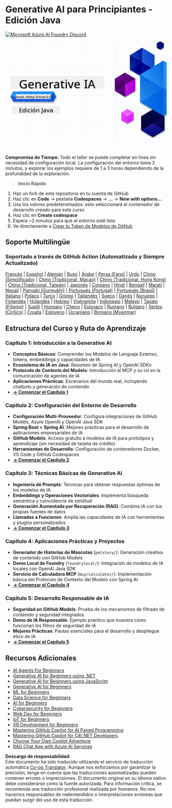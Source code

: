 <!--
CO_OP_TRANSLATOR_METADATA:
{
  "original_hash": "7216baee4139fab32d7bfa0777d75551",
  "translation_date": "2025-07-27T18:46:04+00:00",
  "source_file": "README.md",
  "language_code": "es"
}
-->
# Generative AI para Principiantes - Edición Java
[![Microsoft Azure AI Foundry Discord](https://dcbadge.limes.pink/api/server/ByRwuEEgH4)](https://discord.com/invite/ByRwuEEgH4)

![Generative AI para Principiantes - Edición Java](../../translated_images/beg-genai-series.8b48be9951cc574c25f8a3accba949bfd03c2f008e2c613283a1b47316fbee68.es.png)

**Compromiso de Tiempo**: Todo el taller se puede completar en línea sin necesidad de configuración local. La configuración del entorno toma 2 minutos, y explorar los ejemplos requiere de 1 a 3 horas dependiendo de la profundidad de la exploración.

> **Inicio Rápido**

1. Haz un fork de este repositorio en tu cuenta de GitHub  
2. Haz clic en **Code** → pestaña **Codespaces** → **...** → **New with options...**  
3. Usa los valores predeterminados: esto seleccionará el contenedor de desarrollo creado para este curso  
4. Haz clic en **Create codespace**  
5. Espera ~2 minutos para que el entorno esté listo  
6. Ve directamente a [Crear tu Token de Modelos de GitHub](./02-SetupDevEnvironment/README.md#step-2-create-a-github-personal-access-token)  

## Soporte Multilingüe

### Soportado a través de GitHub Action (Automatizado y Siempre Actualizado)

[Francés](../fr/README.md) | [Español](./README.md) | [Alemán](../de/README.md) | [Ruso](../ru/README.md) | [Árabe](../ar/README.md) | [Persa (Farsi)](../fa/README.md) | [Urdu](../ur/README.md) | [Chino (Simplificado)](../zh/README.md) | [Chino (Tradicional, Macao)](../mo/README.md) | [Chino (Tradicional, Hong Kong)](../hk/README.md) | [Chino (Tradicional, Taiwán)](../tw/README.md) | [Japonés](../ja/README.md) | [Coreano](../ko/README.md) | [Hindi](../hi/README.md) | [Bengalí](../bn/README.md) | [Maratí](../mr/README.md) | [Nepalí](../ne/README.md) | [Panyabí (Gurmukhi)](../pa/README.md) | [Portugués (Portugal)](../pt/README.md) | [Portugués (Brasil)](../br/README.md) | [Italiano](../it/README.md) | [Polaco](../pl/README.md) | [Turco](../tr/README.md) | [Griego](../el/README.md) | [Tailandés](../th/README.md) | [Sueco](../sv/README.md) | [Danés](../da/README.md) | [Noruego](../no/README.md) | [Finlandés](../fi/README.md) | [Holandés](../nl/README.md) | [Hebreo](../he/README.md) | [Vietnamita](../vi/README.md) | [Indonesio](../id/README.md) | [Malayo](../ms/README.md) | [Tagalo (Filipino)](../tl/README.md) | [Suajili](../sw/README.md) | [Húngaro](../hu/README.md) | [Checo](../cs/README.md) | [Eslovaco](../sk/README.md) | [Rumano](../ro/README.md) | [Búlgaro](../bg/README.md) | [Serbio (Cirílico)](../sr/README.md) | [Croata](../hr/README.md) | [Esloveno](../sl/README.md) | [Ucraniano](../uk/README.md) | [Birmano (Myanmar)](../my/README.md)

## Estructura del Curso y Ruta de Aprendizaje

### **Capítulo 1: Introducción a la Generative AI**
- **Conceptos Básicos**: Comprender los Modelos de Lenguaje Extenso, tokens, embeddings y capacidades de IA  
- **Ecosistema de IA en Java**: Resumen de Spring AI y OpenAI SDKs  
- **Protocolo de Contexto del Modelo**: Introducción al MCP y su rol en la comunicación de agentes de IA  
- **Aplicaciones Prácticas**: Escenarios del mundo real, incluyendo chatbots y generación de contenido  
- **[→ Comenzar el Capítulo 1](./01-IntroToGenAI/README.md)**  

### **Capítulo 2: Configuración del Entorno de Desarrollo**
- **Configuración Multi-Proveedor**: Configura integraciones de GitHub Models, Azure OpenAI y OpenAI Java SDK  
- **Spring Boot + Spring AI**: Mejores prácticas para el desarrollo de aplicaciones empresariales de IA  
- **GitHub Models**: Acceso gratuito a modelos de IA para prototipos y aprendizaje (sin necesidad de tarjeta de crédito)  
- **Herramientas de Desarrollo**: Configuración de contenedores Docker, VS Code y GitHub Codespaces  
- **[→ Comenzar el Capítulo 2](./02-SetupDevEnvironment/README.md)**  

### **Capítulo 3: Técnicas Básicas de Generative AI**
- **Ingeniería de Prompts**: Técnicas para obtener respuestas óptimas de los modelos de IA  
- **Embeddings y Operaciones Vectoriales**: Implementa búsqueda semántica y coincidencia de similitud  
- **Generación Aumentada por Recuperación (RAG)**: Combina IA con tus propias fuentes de datos  
- **Llamadas a Funciones**: Amplía las capacidades de IA con herramientas y plugins personalizados  
- **[→ Comenzar el Capítulo 3](./03-CoreGenerativeAITechniques/README.md)**  

### **Capítulo 4: Aplicaciones Prácticas y Proyectos**
- **Generador de Historias de Mascotas** (`petstory/`): Generación creativa de contenido con GitHub Models  
- **Demo Local de Foundry** (`foundrylocal/`): Integración de modelos de IA locales con OpenAI Java SDK  
- **Servicio de Calculadora MCP** (`mcp/calculator/`): Implementación básica del Protocolo de Contexto del Modelo con Spring AI  
- **[→ Comenzar el Capítulo 4](./04-PracticalSamples/README.md)**  

### **Capítulo 5: Desarrollo Responsable de IA**
- **Seguridad en GitHub Models**: Prueba de los mecanismos de filtrado de contenido y seguridad integrados  
- **Demo de IA Responsable**: Ejemplo práctico que muestra cómo funcionan los filtros de seguridad de IA  
- **Mejores Prácticas**: Pautas esenciales para el desarrollo y despliegue ético de IA  
- **[→ Comenzar el Capítulo 5](./05-ResponsibleGenAI/README.md)**  

## Recursos Adicionales

- [AI Agents For Beginners](https://github.com/microsoft/ai-agents-for-beginners)  
- [Generative AI for Beginners using .NET](https://github.com/microsoft/Generative-AI-for-beginners-dotnet)  
- [Generative AI for Beginners using JavaScript](https://github.com/microsoft/generative-ai-with-javascript)  
- [Generative AI for Beginners](https://github.com/microsoft/generative-ai-for-beginners)  
- [ML for Beginners](https://aka.ms/ml-beginners)  
- [Data Science for Beginners](https://aka.ms/datascience-beginners)  
- [AI for Beginners](https://aka.ms/ai-beginners)  
- [Cybersecurity for Beginners](https://github.com/microsoft/Security-101)  
- [Web Dev for Beginners](https://aka.ms/webdev-beginners)  
- [IoT for Beginners](https://aka.ms/iot-beginners)  
- [XR Development for Beginners](https://github.com/microsoft/xr-development-for-beginners)  
- [Mastering GitHub Copilot for AI Paired Programming](https://aka.ms/GitHubCopilotAI)  
- [Mastering GitHub Copilot for C#/.NET Developers](https://github.com/microsoft/mastering-github-copilot-for-dotnet-csharp-developers)  
- [Choose Your Own Copilot Adventure](https://github.com/microsoft/CopilotAdventures)  
- [RAG Chat App with Azure AI Services](https://github.com/Azure-Samples/azure-search-openai-demo-java)  

**Descargo de responsabilidad**:  
Este documento ha sido traducido utilizando el servicio de traducción automática [Co-op Translator](https://github.com/Azure/co-op-translator). Aunque nos esforzamos por garantizar la precisión, tenga en cuenta que las traducciones automatizadas pueden contener errores o imprecisiones. El documento original en su idioma nativo debe considerarse como la fuente autorizada. Para información crítica, se recomienda una traducción profesional realizada por humanos. No nos hacemos responsables de malentendidos o interpretaciones erróneas que puedan surgir del uso de esta traducción.